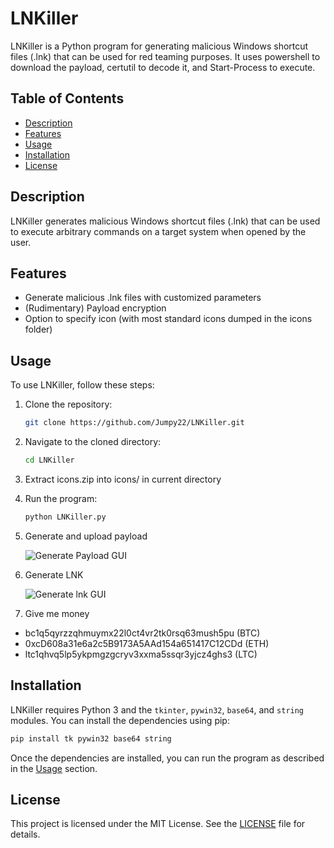 # LNKiller

LNKiller is a Python program for generating malicious Windows shortcut files (.lnk) that can be used for red teaming purposes. It uses powershell to download the payload, certutil to decode it, and Start-Process to execute.

## Table of Contents
- [Description](#description)
- [Features](#features)
- [Usage](#usage)
- [Installation](#installation)
- [License](#license)

## Description

LNKiller generates malicious Windows shortcut files (.lnk) that can be used to execute arbitrary commands on a target system when opened by the user.

## Features

- Generate malicious .lnk files with customized parameters
- (Rudimentary) Payload encryption
- Option to specify icon (with most standard icons dumped in the icons folder)

## Usage

To use LNKiller, follow these steps:

1. Clone the repository:
   ```bash
   git clone https://github.com/Jumpy22/LNKiller.git
   ```

2. Navigate to the cloned directory:
   ```bash
   cd LNKiller
   ```

3. Extract icons.zip into icons/ in current directory

4. Run the program:
   ```bash
   python LNKiller.py
   ```

5. Generate and upload payload

   ![Generate Payload GUI](https://i.imgur.com/6jOBqd7.png)

6. Generate LNK

   ![Generate lnk GUI](https://i.imgur.com/ZuYtlX0.png)

7. Give me money
  - bc1q5qyrzzqhmuymx22l0ct4vr2tk0rsq63mush5pu (BTC)
  - 0xcD608a31e6a2c5B9173A5AAd154a651417C12CDd (ETH)
  - ltc1qhvq5lp5ykpmgzgcryv3xxma5ssqr3yjcz4ghs3 (LTC)

## Installation

LNKiller requires Python 3 and the `tkinter`, `pywin32`, `base64`, and `string` modules. You can install the dependencies using pip:

```bash
pip install tk pywin32 base64 string
```

Once the dependencies are installed, you can run the program as described in the [Usage](#usage) section.

## License

This project is licensed under the MIT License. See the [LICENSE](LICENSE) file for details.
